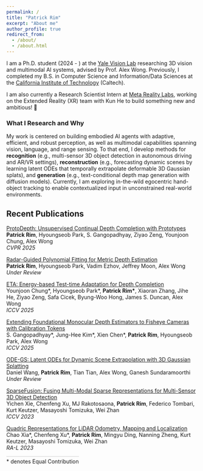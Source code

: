 ```yaml
---
permalink: /
title: "Patrick Rim"
excerpt: "About me"
author_profile: true
redirect_from: 
  - /about/
  - /about.html
---
```


I am a Ph.D. student (2024 - ) at the [Yale Vision Lab](https://vision.cs.yale.edu/) researching 3D vision and multimodal AI systems, advised by Prof. Alex Wong. Previously, I completed my B.S. in Computer Science and Information/Data Sciences at the [California Institute of Technology](https://www.caltech.edu/) (Caltech).

I am also currently a Research Scientist Intern at [Meta Reality Labs](https://about.meta.com/realitylabs/), working on the Extended Reality (XR) team with Kun He to build something new and ambitious! 🚀

### What I Research and Why
My work is centered on building embodied AI agents with adaptive, efficient, and robust perception, as well as multimodal capabilities spanning vision, language, and range sensing.
To that end, I develop methods for **recognition** (e.g., multi-sensor 3D object detection in autonomous driving and AR/VR settings), **reconstruction** (e.g., forecasting dynamic scenes by learning latent ODEs that temporally extrapolate deformable 3D Gaussian splats), and **generation** (e.g., text-conditional depth map generation with diffusion models).
Currently, I am exploring in-the-wild egocentric hand-object tracking to enable contextualized input in unconstrained real-world environments.

## Recent Publications

[ProtoDepth: Unsupervised Continual Depth Completion with Prototypes](https://protodepth.github.io/)  
**Patrick Rim**, Hyoungseob Park, S. Gangopadhyay, Ziyao Zeng, Younjoon Chung, Alex Wong  
*CVPR 2025*

[Radar-Guided Polynomial Fitting for Metric Depth Estimation](https://arxiv.org/abs/2503.17182)  
**Patrick Rim**, Hyoungseob Park, Vadim Ezhov, Jeffrey Moon, Alex Wong  
*Under Review*

[ETA: Energy-based Test-time Adaptation for Depth Completion](https://arxiv.org/abs/2508.05989)  
Younjoon Chung\*, Hyoungseob Park\*, **Patrick Rim\***, Xiaoran Zhang, Jihe He, Ziyao Zeng, Safa Cicek, Byung-Woo Hong, James S. Duncan, Alex Wong  
*ICCV 2025*

[Extending Foundational Monocular Depth Estimators to Fisheye Cameras with Calibration Tokens](https://www.arxiv.org/abs/2508.04928)  
S. Gangopadhyay\*, Jung-Hee Kim\*, Xien Chen\*, **Patrick Rim**, Hyoungseob Park, Alex Wong  
*ICCV 2025*

[ODE-GS: Latent ODEs for Dynamic Scene Extrapolation with 3D Gaussian Splatting](https://arxiv.org/abs/2506.05480)  
Daniel Wang, **Patrick Rim**, Tian Tian, Alex Wong, Ganesh Sundaramoorthi  
*Under Review*

[SparseFusion: Fusing Multi-Modal Sparse Representations for Multi-Sensor 3D Object Detection](https://github.com/yichen928/SparseFusion)  
Yichen Xie, Chenfeng Xu, MJ Rakotosaona, **Patrick Rim**, Federico Tombari, Kurt Keutzer, Masayoshi Tomizuka, Wei Zhan  
*ICCV 2023*

[Quadric Representations for LiDAR Odometry, Mapping and Localization](https://ieeexplore.ieee.org/document/10167749)  
Chao Xia\*, Chenfeng Xu\*, **Patrick Rim**, Mingyu Ding, Nanning Zheng, Kurt Keutzer, Masayoshi Tomizuka, Wei Zhan  
*RA-L 2023*

<div style="display: inline-block; text-align: center;">
  <div style="border-top: 1px solid #ccc; width: 100%; margin-bottom: 4px;"></div>
  * denotes Equal Contribution
</div>
